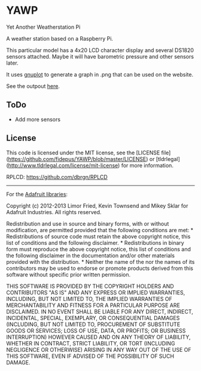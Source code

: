 YAWP
====

Yet Another Weatherstation Pi

A weather station based on a Raspberry Pi.

This particular model has a 4x20 LCD character display and several DS1820 sensors attached. Maybe it will have barometric pressure and other sensors later. 

It uses [gnuplot](http://gnuplot.info) to generate a graph in .png that can be used on the website.

See the outpout [here](http://wetter.fidepus.de).

ToDo
----

- Add more sensors

License
-------

This code is licensed under the MIT license, see the [LICENSE file]
(https://github.com/fidepus/YAWP/blob/master/LICENSE) or [tldrlegal]
(http://www.tldrlegal.com/license/mit-license) for more information. 

RPLCD: https://github.com/dbrgn/RPLCD

---

For the [Adafruit libraries](https://github.com/adafruit/Adafruit-Raspberry-Pi-Python-Code):

Copyright (c) 2012-2013 Limor Fried, Kevin Townsend and Mikey Sklar for Adafruit Industries. All rights reserved.

Redistribution and use in source and binary forms, with or without modification, are permitted provided that the following conditions are met: * Redistributions of source code must retain the above copyright notice, this list of conditions and the following disclaimer. * Redistributions in binary form must reproduce the above copyright notice, this list of conditions and the following disclaimer in the documentation and/or other materials provided with the distribution. * Neither the name of the nor the names of its contributors may be used to endorse or promote products derived from this software without specific prior written permission.

THIS SOFTWARE IS PROVIDED BY THE COPYRIGHT HOLDERS AND CONTRIBUTORS "AS IS" AND ANY EXPRESS OR IMPLIED WARRANTIES, INCLUDING, BUT NOT LIMITED TO, THE IMPLIED WARRANTIES OF MERCHANTABILITY AND FITNESS FOR A PARTICULAR PURPOSE ARE DISCLAIMED. IN NO EVENT SHALL BE LIABLE FOR ANY DIRECT, INDIRECT, INCIDENTAL, SPECIAL, EXEMPLARY, OR CONSEQUENTIAL DAMAGES (INCLUDING, BUT NOT LIMITED TO, PROCUREMENT OF SUBSTITUTE GOODS OR SERVICES; LOSS OF USE, DATA, OR PROFITS; OR BUSINESS INTERRUPTION) HOWEVER CAUSED AND ON ANY THEORY OF LIABILITY, WHETHER IN CONTRACT, STRICT LIABILITY, OR TORT (INCLUDING NEGLIGENCE OR OTHERWISE) ARISING IN ANY WAY OUT OF THE USE OF THIS SOFTWARE, EVEN IF ADVISED OF THE POSSIBILITY OF SUCH DAMAGE.
